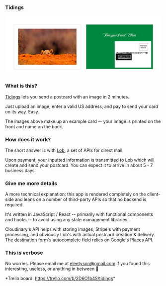 ### Tidings
![Example postcard](src/visuals/example.png)

### What is this?
[Tidings](https://tidings-app.netlify.app/) lets you send a postcard with an image in 2 minutes.

Just upload an image, enter a valid US address, and pay to send your card on its way. Easy.

The images above make up an example card -- your image is printed on the front and name on the back.

### How does it work?
The short answer is with [Lob](https://www.lob.com/), a set of APIs for direct mail.

Upon payment, your inputted information is transmitted to Lob which will create and send your postcard. You can expect it to arrive in about 5 - 7 business days.

### Give me more details
A more technical explanation: this app is rendered completely on the client-side and leans on a number of third-party APIs so that no backend is required.

It's written in JavaScript / React -- primarily with functional components and hooks -- to avoid using any state management libraries.

Cloudinary's API helps with storing images, Stripe's with payment processing, and obviously Lob's with actual postcard creation & delivery. The destination form's autocomplete field relies on Google's Places API.

### This is verbose
No worries. Please email me at eleetyson@gmail.com if you found this interesting, useless, or anything in between 👋

\*Trello board: <https://trello.com/b/2D6O1b4S/tidings>\*
